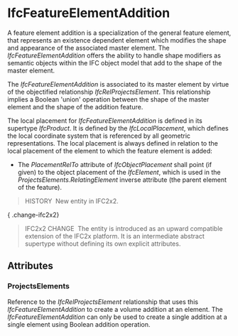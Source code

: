 # IfcFeatureElementAddition

A feature element addition is a specialization of the general feature element, that represents an existence dependent element which modifies the shape and appearance of the associated master element. The _IfcFeatureElementAddition_ offers the ability to handle shape modifiers as semantic objects within the IFC object model that add to the shape of the master element.

The _IfcFeatureElementAddition_ is associated to its master element by virtue of the objectified relationship _IfcRelProjectsElement_. This relationship implies a Boolean 'union' operation between the shape of the master element and the shape of the addition feature.

The local placement for _IfcFeatureElementAddition_ is defined in its supertype _IfcProduct_. It is defined by the _IfcLocalPlacement_, which defines the local coordinate system that is referenced by all geometric representations. The local placement is always defined in relation to the local placement of the element to which the feature element is added:

* The _PlacementRelTo_ attribute of _IfcObjectPlacement_ shall point (if given) to the object placement of the _IfcElement_, which is used in the _ProjectsElements.RelatingElement_ inverse attribute (the parent element of the feature).

> HISTORY&nbsp; New entity in IFC2x2.

{ .change-ifc2x2}
> IFC2x2 CHANGE&nbsp; The entity is introduced as an upward compatible extension of the IFC2x platform. It is an intermediate abstract supertype without defining its own explicit attributes.

## Attributes

### ProjectsElements
Reference to the _IfcRelProjectsElement_ relationship that uses this _IfcFeatureElementAddition_ to create a volume addition at an element. The _IfcFeatureElementAddition_ can only be used to create a single addition at a single element using Boolean addition operation.
